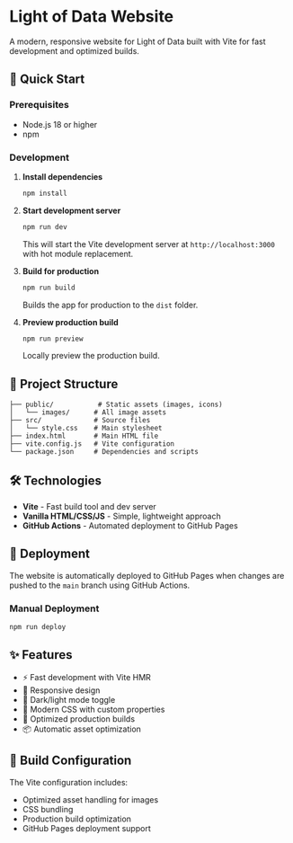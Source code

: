 # Light of Data Website

A modern, responsive website for Light of Data built with Vite for fast development and optimized builds.

## 🚀 Quick Start

### Prerequisites

- Node.js 18 or higher
- npm

### Development

1. **Install dependencies**

   ```bash
   npm install
   ```

2. **Start development server**

   ```bash
   npm run dev
   ```

   This will start the Vite development server at `http://localhost:3000` with hot module replacement.

3. **Build for production**

   ```bash
   npm run build
   ```

   Builds the app for production to the `dist` folder.

4. **Preview production build**
   ```bash
   npm run preview
   ```
   Locally preview the production build.

## 📁 Project Structure

```
├── public/           # Static assets (images, icons)
│   └── images/      # All image assets
├── src/             # Source files
│   └── style.css    # Main stylesheet
├── index.html       # Main HTML file
├── vite.config.js   # Vite configuration
└── package.json     # Dependencies and scripts
```

## 🛠️ Technologies

- **Vite** - Fast build tool and dev server
- **Vanilla HTML/CSS/JS** - Simple, lightweight approach
- **GitHub Actions** - Automated deployment to GitHub Pages

## 🚢 Deployment

The website is automatically deployed to GitHub Pages when changes are pushed to the `main` branch using GitHub Actions.

### Manual Deployment

```bash
npm run deploy
```

## ✨ Features

- ⚡ Fast development with Vite HMR
- 📱 Responsive design
- 🌙 Dark/light mode toggle
- 🎨 Modern CSS with custom properties
- 🚀 Optimized production builds
- 📦 Automatic asset optimization

## 🎯 Build Configuration

The Vite configuration includes:

- Optimized asset handling for images
- CSS bundling
- Production build optimization
- GitHub Pages deployment support
